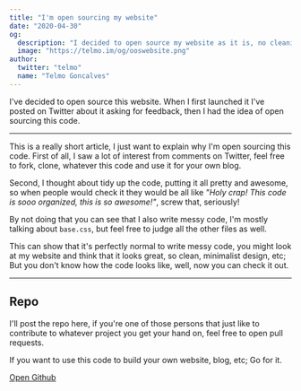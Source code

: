 ```yaml
---
title: "I'm open sourcing my website"
date: "2020-04-30"
og:
  description: "I decided to open source my website as it is, no cleaning up."
  image: "https://telmo.im/og/ooswebsite.png"
author:
  twitter: "telmo"
  name: "Telmo Goncalves"
---
```


I've decided to open source this website. When I first launched it I've posted on Twitter about it asking for feedback, then I had the idea of open sourcing this code.

---

This is a really short article, I just want to explain why I'm open sourcing this code. First of all, I saw a lot of interest from comments on Twitter, feel free to fork, clone, whatever this code and use it for your own blog.

Second, I thought about tidy up the code, putting it all pretty and awesome, so when people would check it they would be all like _"Holy crap! This code is sooo organized, this is so awesome!"_, screw that, seriously!

By not doing that you can see that I also write messy code, I'm mostly talking about `base.css`, but feel free to judge all the other files as well.

This can show that it's perfectly normal to write messy code, you might look at my website and think that it looks great, so clean, minimalist design, etc; But you don't know how the code looks like, well, now you can check it out.

---

## Repo

I'll post the repo here, if you're one of those persons that just like to contribute to whatever project you get your hand on, feel free to open pull requests.

If you want to use this code to build your own website, blog, etc; Go for it.

[Open Github](https://github.com/telmogoncalves/telmo)



